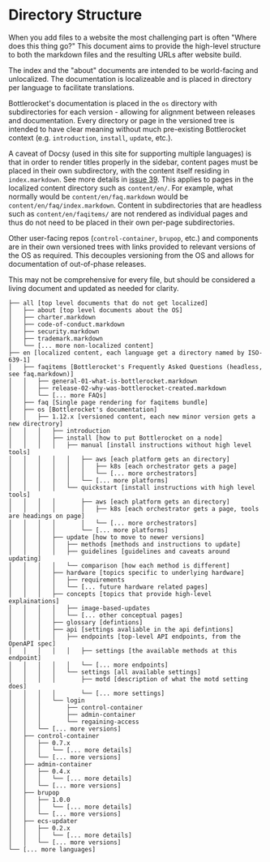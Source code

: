 # Directory Structure

When you add files to a website the most challenging part is often "Where does this thing go?"
This document aims to provide the high-level structure to both the markdown files and the resulting URLs after website build.

The index and the "about" documents are intended to be world-facing and unlocalized.
The documentation is localizeable and is placed in directory per language to facilitate translations.

Bottlerocket's documentation is placed in the `os` directory with subdirectories for each version - allowing for alignment between releases and documentation.
Every directory or page in the versioned tree is intended to have clear meaning without much pre-existing Bottlerocket context (e.g. `introduction`, `install`, `update`, etc.).

A caveat of Docsy (used in this site for supporting multiple languages) is that in order to render titles properly in the sidebar, content pages must be placed in their own subdirectory, with the content itself residing in `index.markdown`.
See more details in [issue 39](https://github.com/bottlerocket-os/project-website/issues/39).
This applies to pages in the localized content directory such as `content/en/`.
For example, what normally would be `content/en/faq.markdown` would be `content/en/faq/index.markdown`.
Content in subdirectories that are headless such as `content/en/faqitems/` are not rendered as individual pages and thus do not need to be placed in their own per-page subdirectories.

Other user-facing repos (`control-container`, `brupop`, etc.) and components are in their own versioned trees with links provided to relevant versions of the OS as required.
This decouples versioning from the OS and allows for documentation of out-of-phase releases.

This may not be comprehensive for every file, but should be considered a living document and updated as needed for clarity.

```. index [homepage]
├── all [top level documents that do not get localized]
│   ├── about [top level documents about the OS]
│   ├── charter.markdown
│   ├── code-of-conduct.markdown
│   ├── security.markdown
│   ├── trademark.markdown
│   └── [... more non-localized content]
├── en [localized content, each language get a directory named by ISO-639-1]
│   ├── faqitems [Bottlerocket's Frequently Asked Questions (headless, see faq.markdown)]
│   │   ├── general-01-what-is-bottlerocket.markdown
│   │   ├── release-02-why-was-bottlerocket-created.markdown
│   │   └── [... more FAQs]
│   ├── faq [Single page rendering for faqitems bundle]
│   ├── os [Bottlerocket's documentation]
│   │   ├── 1.12.x [versioned content, each new minor version gets a new directrory]
│   │   │   ├── introduction
│   │   │   ├── install [how to put Bottlerocket on a node]
│   │   │   │   ├── manual [install instructions without high level tools]
│   │   │   │   │   ├── aws [each platform gets an directory]
│   │   │   │   │   │   ├── k8s [each orchestrator gets a page]
│   │   │   │   │   │   └── [... more orchestrators]
│   │   │   │   │   └── [... more platforms]
│   │   │   │   └── quickstart [install instructions with high level tools]
│   │   │   │       ├── aws [each platform gets an directory]
│   │   │   │       │   ├── k8s [each orchestrator gets a page, tools are headings on page]
│   │   │   │       │   └── [... more orchestrators]
│   │   │   │       └── [... more platforms]
│   │   │   ├── update [how to move to newer versions]
│   │   │   │   ├── methods [methods and instructions to update]
│   │   │   │   ├── guidelines [guidelines and caveats around updating]
│   │   │   │   └── comparison [how each method is different]
│   │   │   ├── hardware [topics specific to underlying hardware]
│   │   │   │   ├── requirements
│   │   │   │   └── [... future hardware related pages] 
│   │   │   ├── concepts [topics that provide high-level explainations]
│   │   │   │   ├── image-based-updates
│   │   │   │   └── [... other conceptual pages]
│   │   │   ├── glossary [defintions]
│   │   │   ├── api [settings avaliable in the api defintions]
│   │   │   │   ├── endpoints [top-level API endpoints, from the OpenAPI spec]
│   │   │   │   │   ├── settings [the available methods at this endpoint]
│   │   │   │   │   └── [... more endpoints]
│   │   │   │   └── settings [all available settings]
│   │   │   │       ├── motd [description of what the motd setting does]
│   │   │   │       └── [... more settings]
│   │   │   └── login
│   │   │       ├── control-container
│   │   │       ├── admin-container
│   │   │       └── regaining-access
│   │   └── [... more versions]
│   ├── control-container
│   │   ├── 0.7.x
│   │   │   └── [... more details]
│   │   └── [... more versions]
│   ├── admin-container
│   │   ├── 0.4.x
│   │   │   └── [... more details]
│   │   └── [... more versions]
│   ├── brupop
│   │   ├── 1.0.0
│   │   │   └── [... more details]
│   │   └── [... more versions]
│   ├── ecs-updater
│   │   ├── 0.2.x
│   │   │   └── [... more details]
│   │   └── [... more versions]
└── [... more languages]
```
